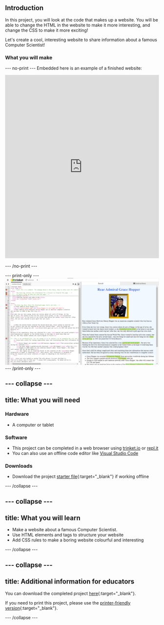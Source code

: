 ## Introduction

In this project, you will look at the code that makes up a website. You will be able to change the HTML in the website to make it more interesting, and change the CSS to make it more exciting!

Let's create a cool, interesting website to share information about a famous Computer Scientist!

### What you will make

--- no-print ---
Embedded here is an example of a finished website:

<iframe src="https://trinket.io/embed/html/76a29f9386?outputOnly=true" width="100%" height="600" frameborder="0" marginwidth="0" marginheight="0" allowfullscreen></iframe>

--- /no-print ---

--- print-only ---
![Complete project](images/showcase_static.png)
--- /print-only ---

--- collapse ---
---
title: What you will need
---
### Hardware

+ A computer or tablet

### Software

+ This project can be completed in a web browser using [trinket.io](https://trinket.io/) or [repl.it](https://replit.com/)
+ You can also use an offline code editor like [Visual Studio Code](https://code.visualstudio.com/Download)

### Downloads

+ Download the project [starter file](http://rpf.io/p/en/edit-the-web-go){:target="_blank"} if working offline

--- /collapse ---

--- collapse ---
---
title: What you will learn
---
+ Make a website about a famous Computer Scientist.
+ Use HTML elements and tags to structure your website
+ Add CSS rules to make a boring website colourful and interesting

--- /collapse ---

--- collapse ---
---
title: Additional information for educators
---

You can download the completed project [here](http://rpf.io/p/en/edit-the-web-get){:target="_blank"}.

If you need to print this project, please use the [printer-friendly version](https://projects.raspberrypi.org/en/projects/edit-the-web/print){:target="_blank"}.

--- /collapse ---
